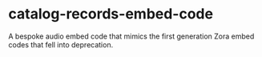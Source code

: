 # catalog-records-embed-code
A bespoke audio embed code that mimics the first generation Zora embed codes that fell into deprecation.
